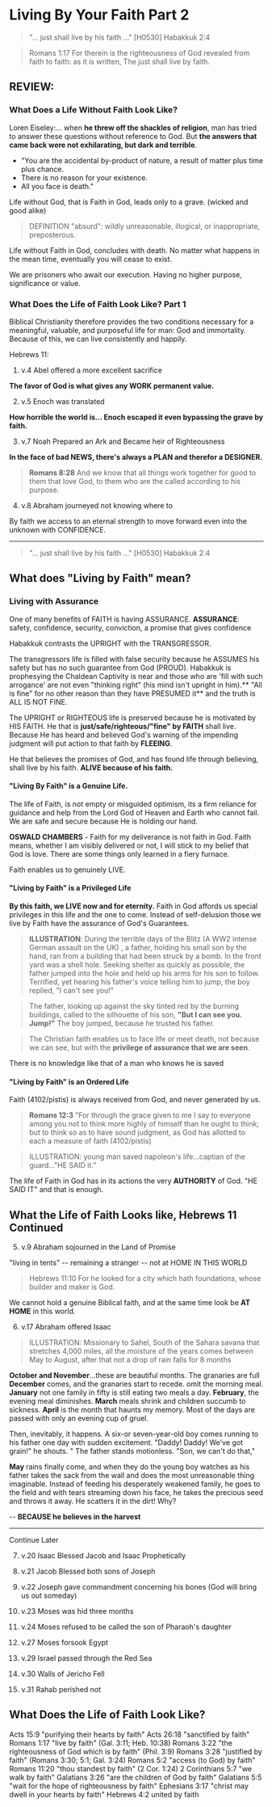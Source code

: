 # Living By Your Faith Part 2

> "&hellip; just shall live by his faith &hellip;" [H0530] Habakkuk 2:4

> Romans 1:17 For therein is the righteousness of God revealed from faith to faith: as it is written, The just shall live by faith.

## REVIEW:

### What Does a Life Without Faith Look Like?

Loren Eiseley:&hellip; when **he threw off the shackles of religion**, man has tried to answer these questions without reference to God. But **the answers that came back were not exhilarating, but dark and terrible**. 

- "You are the accidental by-product of nature, a result of matter plus time plus chance. 
- There is no reason for your existence. 
- All you face is death."

Life without God, that is Faith in God, leads only to a grave. (wicked and good alike)

> DEFINITION "absurd": wildly unreasonable, illogical, or inappropriate, preposterous.

Life without Faith in God, concludes with death. No matter what happens in the mean time, eventually you will cease to exist.

We are prisoners who await our execution. 
Having no higher purpose, significance or value.

### What Does the Life of Faith Look Like? Part 1

Biblical Christianity therefore provides the two conditions necessary for a meaningful, valuable, and purposeful life for man: God and immortality. Because of this, we can live consistently and happily.

Hebrews 11:

1. v.4 Abel offered a more excellent sacrifice

**The favor of God is what gives any WORK permanent value.**

2. v.5 Enoch was translated

**How horrible the world is&hellip; Enoch escaped it even bypassing the grave by faith.**

3. v.7 Noah Prepared an Ark and Became heir of Righteousness

**In the face of bad NEWS, there's always a PLAN and therefor a DESIGNER.**

> **Romans 8:28** And we know that all things work together for good to them that love God, to them who are the called according to his purpose.

4. v.8 Abraham journeyed not knowing where to

By faith we access to an eternal strength to move forward even into the unknown with CONFIDENCE.

--------------------------------

> "&hellip; just shall live by his faith &hellip;" [H0530] Habakkuk 2:4

## What does "Living by Faith" mean?

### Living with Assurance

One of many benefits of FAITH is having ASSURANCE. **ASSURANCE**: safety, confidence, security, conviction, a promise that gives confidence

Habakkuk contrasts the UPRIGHT with the TRANSGRESSOR. 

The transgressors life is filled with false security because he ASSUMES his safety but has no such guarantee from God (PROUD). Habakkuk is prophesying the Chaldean Captivity is near and those who are 'fill with such arrogance' are not even "thinking right" (his mind isn't upright in him).** "All is fine" for no other reason than they have PRESUMED it** and the truth is ALL IS NOT FINE.

The UPRIGHT or RIGHTEOUS life is preserved because he is motivated by HIS FAITH. He that is **just/safe/righteous/"fine" by FAITH** shall live. Because He has heard and believed God's warning of the impending judgment will put action to that faith by **FLEEING**.

He that believes the promises of God, and has found life through believing, shall live by his faith. **ALIVE because of his faith.**

#### "Living By Faith" is a **Genuine Life**.

The life of Faith, is not empty or misguided optimism, its a firm reliance for guidance and help from the Lord God of Heaven and Earth who cannot fail. We are safe and secure because He is holding our hand.

**OSWALD CHAMBERS** - Faith for my deliverance is not faith in God. Faith means, whether I am visibly delivered or not, I will stick to my belief that God is love. There are some things only learned in a fiery furnace.

Faith enables us to genuinely LIVE.

#### "Living by Faith" is a **Privileged Life**

**By this faith, we LIVE now and for eternity.** Faith in God affords us special privileges in this life and the one to come. Instead of self-delusion those we live by Faith have the assurance of God's Guarantees.

> **ILLUSTRATION**: During the terrible days of the Blitz (A WW2 intense German assault on the UK) , a father, holding his small son by the hand, ran from a building that had been struck by a bomb. In the front yard was a shell hole. Seeking shelter as quickly as possible, the father jumped into the hole and held up his arms for his son to follow. Terrified, yet hearing his father's voice telling him to jump, the boy replied, "I can't see you!"

> The father, looking up against the sky tinted red by the burning buildings, called to the silhouette of his son, **"But I can see you. Jump!"** The boy jumped, because he trusted his father. 

> The Christian faith enables us to face life or meet death, not because we can see, but with the **privilege of assurance that we are seen**.

There is no knowledge like that of a man who knows he is saved

#### "Living by Faith" is an **Ordered Life**

Faith (4102/pistis) is always received from God, and never generated by us.

> **Romans 12:3** "For through the grace given to me I say to everyone among you not to think more highly of himself than he ought to think; but to think so as to have sound judgment, as God has allotted to each a measure of faith (4102/pistis)

> ILLUSTRATION: young man saved napoleon's life&hellip;captian of the guard&hellip;"HE SAID it."

The life of Faith in God has in its actions the very **AUTHORITY** of God. "HE SAID IT" and that is enough.

## What the Life of Faith Looks like, Hebrews 11 Continued

5. v.9 Abraham sojourned in the Land of Promise

"living in tents" -- remaining a stranger -- not at HOME IN THIS WORLD

> Hebrews 11:10 For he looked for a city which hath foundations, whose builder and maker is God.

We cannot hold a genuine Biblical faith, and at the same time look be **AT HOME** in this world.

6. v.17 Abraham offered Isaac

> ILLUSTRATION: Missionary to Sahel, South of the Sahara savana that stretches 4,000 miles, all the moisture of the years comes between May to August, after that not a drop of rain falls for 8 months

**October and November**&hellip;these are beautiful months. The granaries are full
**December** comes, and the granaries start to recede. omit the morning meal.
**January** not one family in fifty is still eating two meals a day.
**February**, the evening meal diminishes.
**March** meals shrink and children succumb to sickness.
**April** is the month that haunts my memory. Most of the days are passed with only an evening cup of gruel.

Then, inevitably, it happens. A six-or seven-year-old boy comes running to his father one day with sudden excitement. "Daddy! Daddy! We've got grain!" he shouts. "
The father stands motionless. "Son, we can't do that,"

**May** rains finally come, and when they do the young boy watches as his father takes the sack from the wall and does the most unreasonable thing imaginable. Instead of feeding his desperately weakened family, he goes to the field and with tears streaming down his face, he takes the precious seed and throws it away. He scatters it in the dirt! Why?

 -- **BECAUSE he believes in the harvest**























--------------
Continue Later




7. v.20 Isaac Blessed Jacob and Isaac Prophetically

8. v.21 Jacob Blessed both sons of Joseph
9. v.22 Joseph gave commandment concerning his bones (God will bring us out someday)
10. v.23 Moses was hid three months
11. v.24 Moses refused to be called the son of Pharaoh's daughter
12. v.27 Moses forsook Egypt
13. v.29 Israel passed through the Red Sea
14. v.30 Walls of Jericho Fell
15. v.31 Rahab perished not

## What Does the Life of Faith Look Like?

Acts 15:9 "purifying their hearts by faith"
Acts 26:18 "sanctified by faith"
Romans 1:17 "live by faith" (Gal. 3:11; Heb. 10:38)
Romans 3:22 "the righteousness of God which is by faith" (Phil. 3:9)
Romans 3:28 "justified by faith" (Romans 3:30; 5:1; Gal. 3:24)
Romans 5:2 "access (to God) by faith"
Romans 11:20 "thou standest by faith" (2 Cor. 1:24)
2 Corinthians 5:7 "we walk by faith"
Galatians 3:26 "are the children of God by faith"
Galatians 5:5 "wait for the hope of righteousness by faith"
Ephesians 3:17 "christ may dwell in your hearts by faith"
Hebrews 4:2 united by faith